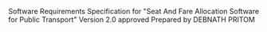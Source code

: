Software Requirements Specification
for
"Seat And Fare Allocation Software for Public Transport"
Version 2.0 approved
Prepared by DEBNATH PRITOM 
